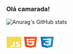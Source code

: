 ### Olá camarada!

![Anurag's GitHub stats](https://github-readme-stats.vercel.app/api?username=FilipeHoffmann&show_icons=true&theme=transparent)

<div style="display: inline_block"><br>
  <img align="center" alt="Rafa-Js" height="30" width="40" src="https://raw.githubusercontent.com/devicons/devicon/master/icons/javascript/javascript-plain.svg">
  <img align="center" alt="Rafa-HTML" height="30" width="40" src="https://raw.githubusercontent.com/devicons/devicon/master/icons/html5/html5-original.svg">
  <img align="center" alt="Rafa-CSS" height="30" width="40" src="https://raw.githubusercontent.com/devicons/devicon/master/icons/css3/css3-original.svg">
</div>

<!--
**FilipeHoffmann/FilipeHoffmann** is a ✨ _special_ ✨ repository because its `README.md` (this file) appears on your GitHub profile.
